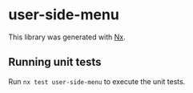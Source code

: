 # user-side-menu

This library was generated with [Nx](https://nx.dev).

## Running unit tests

Run `nx test user-side-menu` to execute the unit tests.
